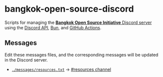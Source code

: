 # bangkok-open-source-discord

Scripts for managing the [**Bangkok Open Source Initiative** Discord server](https://discord.gg/cMQhdBUm8V) using the [Discord API](https://discord.com/developers/docs/reference), [Bun](https://bun.sh/), and [GitHub Actions](https://docs.github.com/en/actions).

## Messages

Edit these messages files, and the corresponding messages will be updated in the Discord server.

- [`./messages/resources.txt`](./messages/resources.txt) &rarr; [#resources channel](https://discord.com/channels/1062609208106832002/1062609209126039645/1070367687647166474)
